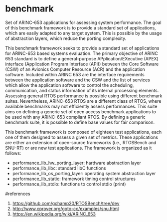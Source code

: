 # benchmark
Set of ARINC-653 applications for assessing system performance. The goal of this benchmark framework is to provide a standard set of applications, which are easily adapted to any target system. This is possible by the usage of abstraction layers, which reduce the porting complexity. 

This benchmark framework seeks to provide a standard set of applications for ARINC-653 based systems evaluation. The primary objective of ARINC 653 standard is to define a general-purpose APplication/EXecutive (APEX) interface (Application Program Interface (API)) between the Core Software (CSW) of an Avionics Computer Resource (ACR) and the application software. Included within ARINC 653 are the interface requirements between the application software and the CSW and the list of services which allow the application software to control the scheduling, communication, and status information of its internal processing elements. Assessing general RTOS performance is possible using different benchmark suites. Nevertheless, ARINC-653 RTOS are a different class of RTOS, where available benchmarks may not efficiently assess performances. This suite aims on defining a generic set of open access benchmark applications to be used with any ARINC-653 compliant RTOS. By defining a generic benchmark suite, it is possible to define base values for fair comparison.

This benchmark framework is composed of eighteen test applications, each one of them designed to assess a given set of metrics. These applications are either an extension of open-source frameworks (i.e., RTOSBench and SNU-RT) or are new test applications. The framework is organized as it follows:
  - performance_lib_hw_porting_layer: hardware abstraction layer
  - performance_lib_libc: standard libC functions
  - performance_lib_os_porting_layer: operating system abstraction layer
  - performance_lib_static: framework timing control structures
  - performance_lib_stdio: functions to control stdio (print)

#references
  1. https://github.com/gchamp20/RTOSBench/tree/dev 
  2. http://www.cprover.org/goto-cc/examples/snu.html
  3. https://en.wikipedia.org/wiki/ARINC_653
